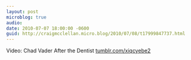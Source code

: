 ```yaml
---
layout: post
microblog: true
audio: 
date: 2010-07-07 18:00:00 -0600
guid: http://craigmcclellan.micro.blog/2010/07/08/t17999847737.html
---
```

Video: Chad Vader After the Dentist [tumblr.com/xiqcyebe2](http://tumblr.com/xiqcyebe2)
